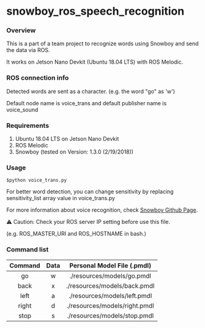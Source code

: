 # snowboy_ros_speech_recognition
### Overview

This is a part of a team project to recognize words using Snowboy and send the data via ROS.

It works on Jetson Nano Devkit (Ubuntu 18.04 LTS) with ROS Melodic.



### ROS connection info

Detected words are sent as a character. (e.g. the word "go" as 'w')

Default node name is voice_trans and default publisher name is voice_sound



### Requirements

1. Ubuntu 18.04 LTS on Jetson Nano Devkit
2. ROS Melodic
3. Snowboy (tested on Version: 1.3.0 (2/19/2018))



### Usage

`$python voice_trans.py`

For better word detection, you can change sensitivity by replacing sensitivity_list array value in voice_trans.py

For more information about voice recognition, check [Snowboy Github Page](https://github.com/Kitt-AI/snowboy).

⚠️ Caution: Check your ROS server IP setting before use this file.

(e.g. ROS_MASTER_URI and ROS_HOSTNAME in bash.)



### Command list

| Command | Data |    Personal Model File (.pmdl)    |
| :-----: | :--: | :---------------------------: |
|   go    |  w   |  ./resources/models/go.pmdl   |
|  back   |  x   | ./resources/models/back.pmdl  |
|  left   |  a   | ./resources/models/left.pmdl  |
|  right  |  d   | ./resources/models/right.pmdl |
|  stop   |  s   | ./resources/models/stop.pmdl  |



